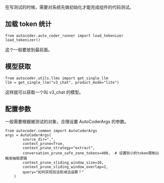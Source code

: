 在写测试的时候，需要对系统先做初始化才能完成组件的代码测试。

## 加载 token 统计

```
from autocoder.auto_coder_runner import load_tokenizer
load_tokenizer()
```

这个一般要放到最前面。

## 模型获取

```
from autocoder.utils.llms import get_single_llm
llm = get_single_llm("v3_chat", product_mode="lite")
```

这样就可以获取一个叫 v3_chat 的模型。

## 配置参数

一般需要根据被测试的对象，合理设置 AutoCoderArgs 的参数。


```
from autocoder.common import AutoCoderArgs
args = AutoCoderArgs(
        source_dir=".",
        context_prune=True,
        context_prune_strategy="extract",
        conversation_prune_safe_zone_tokens=400,  # 设置较小的token限制以触发抽取逻辑
        context_prune_sliding_window_size=10,
        context_prune_sliding_window_overlap=2,
        query="如何实现加法和减法运算？"
    )
```

